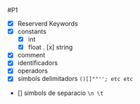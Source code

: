 #P1

- [x] Reserverd Keywords
- [x] constants 
	- [x] int
	- [x] float
	. [x] string
- [x] comment
- [x] identificadors
- [x] operadors
- [x] simbols delimitadors `()[]""''; etc etc`
- [] simbols de separacio `\n \t`
